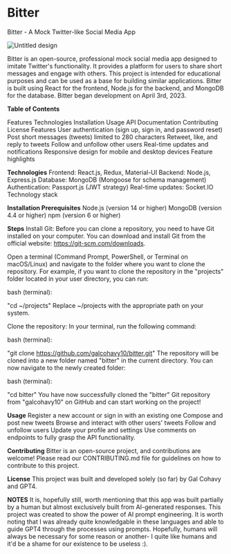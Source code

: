 # Bitter
Bitter - A Mock Twitter-like Social Media App

![Untitled design](https://user-images.githubusercontent.com/96891588/229640942-02aff651-96d2-457b-8591-e6656f8a755b.png)

Bitter is an open-source, professional mock social media app designed to imitate Twitter's functionality. It provides a platform for users to share short messages and engage with others. This project is intended for educational purposes and can be used as a base for building similar applications. Bitter is built using React for the frontend, Node.js for the backend, and MongoDB for the database. Bitter began development on April 3rd, 2023.


**Table of Contents**

  Features
  Technologies
  Installation
  Usage
  API Documentation
  Contributing
  License
  Features
  User authentication (sign up, sign in, and password reset)
  Post short messages (tweets) limited to 280 characters
  Retweet, like, and reply to tweets
  Follow and unfollow other users
  Real-time updates and notifications
  Responsive design for mobile and desktop devices
  Feature highlights

**Technologies**
    Frontend: React.js, Redux, Material-UI
    Backend: Node.js, Express.js
    Database: MongoDB (Mongoose for schema management)
    Authentication: Passport.js (JWT strategy)
    Real-time updates: Socket.IO
    Technology stack

**Installation Prerequisites**
    Node.js (version 14 or higher)
    MongoDB (version 4.4 or higher)
    npm (version 6 or higher)
    
    
**Steps**
  Install Git: Before you can clone a repository, you need to have Git installed on your computer. You can download and install Git from the official website: https://git-scm.com/downloads.

Open a terminal (Command Prompt, PowerShell, or Terminal on macOS/Linux) and navigate to the folder where you want to clone the repository. For example, if you want to clone the repository in the "projects" folder located in your user directory, you can run:

bash (terminal):

"cd ~/projects"
Replace ~/projects with the appropriate path on your system.

Clone the repository: In your terminal, run the following command:

bash (terminal):

"git clone https://github.com/galcohavy10/bitter.git"
The repository will be cloned into a new folder named "bitter" in the current directory. You can now navigate to the newly created folder:

bash (terminal):

"cd bitter"
You have now successfully cloned the "bitter" Git repository from "galcohavy10" on GitHub and can start working on the project!

**Usage**
  Register a new account or sign in with an existing one
  Compose and post new tweets
  Browse and interact with other users' tweets
  Follow and unfollow users
  Update your profile and settings
  Use comments on endpoints to fully grasp the API functionality.

**Contributing**
  Bitter is an open-source project, and contributions are welcome! Please read our CONTRIBUTING.md file for guidelines on how to contribute to this project.

**License**
This project was built and developed solely (so far) by Gal Cohavy and GPT4.

**NOTES**
It is, hopefully still, worth mentioning that this app was built partially by a human but almost exclusively built from AI-generated responses. This project was created to show the power of AI prompt engineering. It is worth noting that I was already quite knowledgable in these languages and able to guide GPT4 through the processes using prompts. Hopefully, humans will always be necessary for some reason or another- I quite like humans and it'd be a shame for our existence to be useless :).
